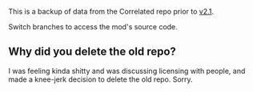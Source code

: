 This is a backup of data from the Correlated repo prior to [v2.1](https://github.com/Correlated2).

Switch branches to access the mod's source code.

## Why did you delete the old repo?

I was feeling kinda shitty and was discussing licensing with people,
and made a knee-jerk decision to delete the old repo. Sorry.
